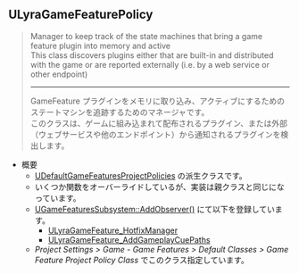 ## ULyraGameFeaturePolicy

> Manager to keep track of the state machines that bring a game feature plugin into memory and active  
> This class discovers plugins either that are built-in and distributed with the game or are reported externally (i.e. by a web service or other endpoint)  
> 
> ----
> GameFeature プラグインをメモリに取り込み、アクティブにするためのステートマシンを追跡するためのマネージャです。  
> このクラスは、ゲームに組み込まれて配布されるプラグイン、または外部（ウェブサービスや他のエンドポイント）から通知されるプラグインを検出します。 

* 概要
	* [UDefaultGameFeaturesProjectPolicies] の派生クラスです。
	* いくつか関数をオーバーライドしているが、実装は親クラスと同じになっています。
	* [UGameFeaturesSubsystem::AddObserver()] にて以下を登録しています。
		* [ULyraGameFeature_HotfixManager]
		* [ULyraGameFeature_AddGameplayCuePaths]
	* *Project Settings > Game - Game Features > Default Classes > Game Feature Project Policy Class* でこのクラス指定しています。



<!--- ページ内のリンク --->

<!--- 自前の画像へのリンク --->

<!--- generated --->
[ULyraGameFeature_AddGameplayCuePaths]: ../../Lyra/GameFeature/ULyraGameFeature_AddGameplayCuePaths.md#ulyragamefeatureaddgameplaycuepaths
[ULyraGameFeature_HotfixManager]: ../../Lyra/GameFeature/ULyraGameFeature_HotfixManager.md#ulyragamefeaturehotfixmanager
[UDefaultGameFeaturesProjectPolicies]: ../../UE/GameFeature/UDefaultGameFeaturesProjectPolicies.md#udefaultgamefeaturesprojectpolicies
[UGameFeaturesSubsystem::AddObserver()]: ../../UE/GameFeature/UGameFeaturesSubsystem.md#ugamefeaturessubsystemaddobserver
